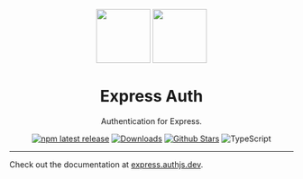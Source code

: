 <p align="center">
  <a href="https://expressjs.com" target="_blank"><img height="96px" src="https://authjs.dev/img/etc/express.svg" /></a>
  <a href="https://express.authjs.dev" target="_blank"><img height="96px" src="https://authjs.dev/img/logo-sm.png" /></a>
  <h1 align="center">Express Auth</h1>
</p>
<p align="center">
  Authentication for Express.
</p>
<p align="center">
  <a href="https://www.npmjs.com/package/@auth/express"><img src="https://img.shields.io/npm/v/@auth/express?style=flat-square&label=latest&color=purple" alt="npm latest release" /></a>
  <a href="https://www.npmtrends.com/@auth/express"><img src="https://img.shields.io/npm/dm/@auth/express?style=flat-square&color=cyan" alt="Downloads" /></a>
  <a href="https://github.com/nextauthjs/next-auth/stargazers"><img src="https://img.shields.io/github/stars/nextauthjs/next-auth?style=flat-square&color=orange" alt="Github Stars" /></a>
  <img src="https://shields.io/badge/TypeScript-3178C6?logo=TypeScript&logoColor=fff&style=flat-square" alt="TypeScript" />
</p>

---

Check out the documentation at [express.authjs.dev](https://express.authjs.dev).
